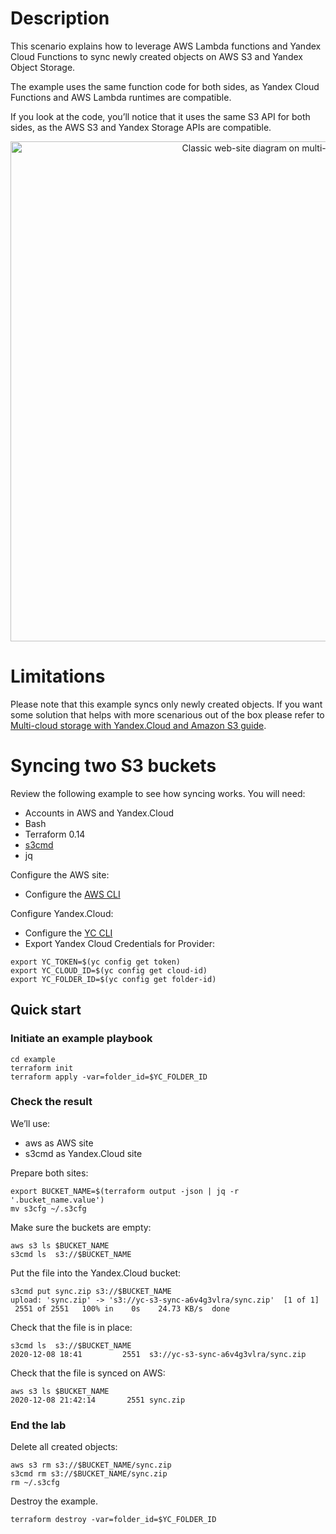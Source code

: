 # Description

This scenario explains how to leverage AWS Lambda functions and Yandex Cloud Functions to sync newly created objects on AWS S3 and Yandex Object Storage.

The example uses the same function code for both sides, as Yandex Cloud Functions and AWS Lambda runtimes are compatible.

If you look at the code, you’ll notice that it uses the same S3 API for both sides, as the AWS S3 and Yandex Storage APIs are compatible.


<p align="center">
    <img src="https://storage.yandexcloud.net/cloud-www-assets/solutions/aws/yc-solution-library-aws-website-s3.png" alt="Classic web-site diagram on multi-cloud" width="800"/>
</p>

# Limitations

Please note that this example syncs only newly created objects. If you want some solution that helps with more scenarious out of the box please refer to <a href="../Multi-cloud S3 storage/README.md">Multi-cloud storage with Yandex.Cloud and Amazon S3 guide</a>.


# Syncing two S3 buckets

Review the following example to see how syncing works.
You will need:

- Accounts in AWS and Yandex.Cloud
- Bash
- Terraform 0.14
- [s3cmd](https://s3tools.org/download)
- jq

Configure the AWS site:
- Configure the [AWS CLI](https://docs.aws.amazon.com/cli/latest/userguide/cli-chap-configure.html)


Configure Yandex.Cloud:
- Configure the [YC CLI](https://cloud.yandex.com/docs/cli/quickstart) 
- Export Yandex Cloud Credentials for Provider:

```
export YC_TOKEN=$(yc config get token)
export YC_CLOUD_ID=$(yc config get cloud-id)
export YC_FOLDER_ID=$(yc config get folder-id)
```


## Quick start

### Initiate an example playbook  

```
cd example
terraform init
terraform apply -var=folder_id=$YC_FOLDER_ID

```

### Check the result

We’ll use:
- aws  as AWS site
- s3cmd as Yandex.Cloud site

Prepare both sites:

```
export BUCKET_NAME=$(terraform output -json | jq -r '.bucket_name.value')
mv s3cfg ~/.s3cfg
```

Make sure the buckets are empty:
```
aws s3 ls $BUCKET_NAME
s3cmd ls  s3://$BUCKET_NAME
```

Put the file into the Yandex.Cloud bucket:

```
s3cmd put sync.zip s3://$BUCKET_NAME 
upload: 'sync.zip' -> 's3://yc-s3-sync-a6v4g3vlra/sync.zip'  [1 of 1]
 2551 of 2551   100% in    0s    24.73 KB/s  done
```

Check that the file is in place:

```
s3cmd ls  s3://$BUCKET_NAME
2020-12-08 18:41         2551  s3://yc-s3-sync-a6v4g3vlra/sync.zip
```

Check that the file is synced on AWS:

```
aws s3 ls $BUCKET_NAME
2020-12-08 21:42:14       2551 sync.zip

```

### End the lab

Delete all created objects:

```
aws s3 rm s3://$BUCKET_NAME/sync.zip
s3cmd rm s3://$BUCKET_NAME/sync.zip
rm ~/.s3cfg
```
Destroy the example.
```
terraform destroy -var=folder_id=$YC_FOLDER_ID
```


